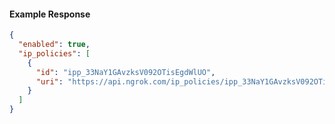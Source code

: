 <!-- Code generated for API Clients. DO NOT EDIT. -->

#### Example Response

```json
{
  "enabled": true,
  "ip_policies": [
    {
      "id": "ipp_33NaY1GAvzksV092OTisEgdWlUO",
      "uri": "https://api.ngrok.com/ip_policies/ipp_33NaY1GAvzksV092OTisEgdWlUO"
    }
  ]
}
```
